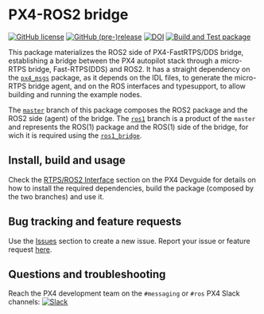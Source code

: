 # PX4-ROS2 bridge

[![GitHub license](https://img.shields.io/github/license/PX4/px4_ros_com.svg)](https://github.com/PX4/px4_ros_com/blob/master/LICENSE) [![GitHub (pre-)release](https://img.shields.io/github/release-pre/PX4/px4_ros_com.svg)](https://github.com/PX4/px4_ros_com/releases/tag/beta) [![DOI](https://zenodo.org/badge/142936318.svg)](https://zenodo.org/badge/latestdoi/142936318) [![Build and Test package](https://github.com/PX4/px4_ros_com/workflows/Build%20and%20Test%20package/badge.svg?branch=master)](https://github.com/PX4/px4_ros_com/actions)

This package materializes the ROS2 side of PX4-FastRTPS/DDS bridge, establishing a bridge between the PX4 autopilot stack through a micro-RTPS bridge, Fast-RTPS(DDS) and ROS2. It has a straight dependency on the [`px4_msgs`](https://github.com/PX4/px4_msgs) package, as it depends on the IDL files, to generate the micro-RTPS bridge agent, and on the ROS interfaces and typesupport, to allow building and running the example nodes.

The [`master`](https://github.com/PX4/px4_ros_com/tree/master) branch of this package composes the ROS2 package and the ROS2 side (agent) of the bridge. The [`ros1`](https://github.com/PX4/px4_ros_com/tree/ros1) branch is a product of the `master` and represents the ROS(1) package and the ROS(1) side of the bridge, for wich it is required using the [`ros1_bridge`](https://github.com/ros2/ros1_bridge).

## Install, build and usage

Check the [RTPS/ROS2 Interface](https://dev.px4.io/en/middleware/micrortps.html) section on the PX4 Devguide for details on how to install the required dependencies, build the package (composed by the two branches) and use it.

## Bug tracking and feature requests

Use the [Issues](https://github.com/PX4/px4_ros_com/issues) section to create a new issue. Report your issue or feature request [here](https://github.com/PX4/px4_ros_com/issues/new).

## Questions and troubleshooting

Reach the PX4 development team on the `#messaging` or `#ros` PX4 Slack channels:
[![Slack](https://px4-slack.herokuapp.com/badge.svg)](http://slack.px4.io)
